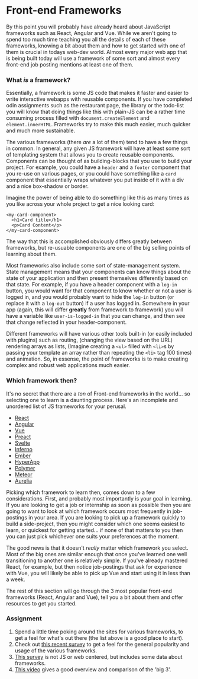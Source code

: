 # Front-end Frameworks

By this point you will probably have already heard about JavaScript frameworks such as React, Angular and Vue.  While we aren't going to spend too much time teaching you all the details of each of these frameworks, knowing a bit about them and how to get started with one of them is crucial in todays web-dev world.  Almost every major web app that is being built today will use a framework of some sort and almost every front-end job posting mentions at least one of them.

### What _is_ a framework?

Essentially, a framework is some JS code that makes it faster and easier to write interactive webapps with reusable components.  If you have completed odin assignments such as the restaurant page, the library or the todo-list you will know that doing things like this with plain-JS can be a rather time consuming process filled with `document.createElement` and `element.innerHTML`.  Frameworks try to make this much easier, much quicker and much more sustainable.

The various frameworks (there _are_ a lot of them) tend to have a few things in common.  In general, any given JS framework will have at least some sort of templating system that allows you to create reusable components.  Components can be thought of as building-blocks that you use to build your project.  For example, you could have a `header` and a `footer` component that you re-use on various pages, or you could have something like a `card` component that essentially wraps whatever you put inside of it with a div and a nice box-shadow or border.

Imagine the power of being able to do something like this as many times as you like across your whole project to get a nice looking card:
~~~
<my-card-component>
  <h1>Card title</h1>
  <p>Card Content</p>
</my-card-component>
~~~

The way that this is accomplished obviously differs greatly between frameworks, but re-usuable components are one of the big selling points of learning about them.

Most frameworks also include some sort of state-management system.  State management means that your components can know things about the state of your application and then present themselves differently based on  that state.  For example, if you have a header component with a `log-in` button, you would want for that component to know whether or not a user is logged in, and you would probably want to hide the `log-in` button (or replace it with a `log-out` button) if a user has logged in.  Somewhere in your app (again, this will differ **greatly** from framework to framework) you will have a variable like `user-is-logged-in` that you can change, and then see that change reflected in your header-component.

Different frameworks will have various other tools built-in (or easily included with plugins) such as routing, (changing the view based on the URL) rendering arrays as lists, (Imagine creating a `<ul>` filled with `<li>`s by passing your template an array rather than repeating the `<li>` tag 100 times) and animation.  So, in essense, the point of frameworks is to make creating complex and robust web applications much easier.

### Which framework then?

It's no secret that there are a _ton_ of Front-end frameworks in the world... so selecting one to learn is a daunting process.  Here's an incomplete and unordered list of JS frameworks for your perusal. 

- [React](https://reactjs.org/)
- [Angular](https://angular.io/)
- [Vue](https://vuejs.org/)
- [Preact](https://preactjs.com/)
- [Svelte](https://svelte.technology/guide)
- [Inferno](https://infernojs.org/)
- [Ember](https://www.emberjs.com/)
- [HyperApp](https://github.com/hyperapp)
- [Polymer](https://www.polymer-project.org/)
- [Meteor](https://www.meteor.com/)
- [Aurelia](https://aurelia.io/)

Picking which framework to learn then, comes down to a few considerations.  First, and probably most importantly is your goal in learning.  If you are looking to get a job or internship as soon as possible then you are going to want to look at which framework occurs most frequently in job-postings in your area.  If you are looking to pick up a framework quickly to build a side-project, then you might consider which one seems easiest to learn, or quickest for getting started... if none of that matters to you then you can just pick whichever one suits your preferences at the moment.

The good news is that it doesn't _really_ matter which framework you select.  Most of the big ones are similar enough that once you've learned one well transitioning to another one is relatively simple. If you've already mastered React, for example, but then notice job-postings that ask for experience with Vue, you will likely be able to pick up Vue and start using it in less than a week.

The rest of this section will go through the 3 most popular front-end frameworks (React, Angular and Vue), tell you a bit about them and offer resources to get you started.

### Assignment

1. Spend a little time poking around the sites for various frameworks, to get a feel for what's out there (the list above is a good place to start).  
2. Check out [this recent survey](https://stateofjs.com/2017/front-end/results/) to get a feel for the general popularity and usage of the various frameworks.
3. [This survey](https://insights.stackoverflow.com/survey/2018/#technology) is not JS or web centered, but includes some data about frameworks.
4. [This video](https://www.youtube.com/watch?v=KMX1mFEmM3E&t=676s) gives a good overview and comparison of the 'big 3'.

